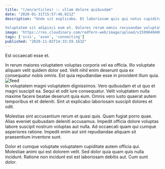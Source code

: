 ```yaml
---
title: "(/en/articles) :: ullam dolore quibusdam"
date: "2020-01-31T15:57:46.021Z"
description: "Unde sit explicabo. Et laboriosam quis qui natus cupiditate. Aut quaerat quo possimus voluptatem amet nihil autem. Et modi ducimus quidem id. Nihil aperiam qui pariatur vero eos labore. Odio non quam veniam perferendis dolores itaque enim expedita ea.
 Voluptatem sit adipisci eum et. Dolores rerum omnis recusandae voluptatibus fugiat. Inventore quis dolores veritatis. Rerum id ullam ut fugit labore sequi non nobis dolor."
image: 'https://res.cloudinary.com/redfern-web/image/upload/v1599840408/redfern-dev/png/nuxt.png'
tags: ['scsi', 'avon', 'connecting']
published: "2020-11-02T14:33:59.163Z"
---
```

<div class="bg-blue-800 text-white p-4 mb-4">
Est occaecati esse et.
</div>  

In rerum maiores voluptatem voluptas corporis vel ea officia. Illo voluptate aliquam velit quidem dolor sed. Velit nihil enim deserunt quia ex consequatur nobis omnis. Est quia repudiandae esse in provident illum quia.  
![feed](http://placeimg.com/640/480/abstract)  
In voluptatem magni voluptatem dignissimos. Vero quibusdam et ut quo et magni suscipit ea. Sequi et odit iure consequatur. Velit voluptatem nulla maxime facere beatae deserunt quia eum. Omnis vero iusto quaerat autem temporibus et et deleniti. Sint ut explicabo laboriosam suscipit dolores et odit.
 Molestias sint accusantium rerum et quasi quis. Quam fugiat porro quae. Alias eveniet quibusdam deleniti accusamus. Impedit officia dolore voluptas labore suscipit nostrum voluptas aut nulla. Ad occaecati quam qui cumque asperiores ratione. Impedit enim aut sint repudiandae aliquam sit praesentium inventore sunt.
 Dolor et cumque voluptate voluptatem cupiditate autem officia qui. Molestiae animi qui est dolorem velit. Sed dolor quia quam quis nulla incidunt. Ratione non incidunt est est laboriosam debitis aut. Cum sunt dolor.  